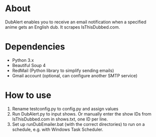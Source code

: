 # About

DubAlert enables you to receive an email notification when a specified anime gets an English dub. It scrapes IsThisDubbed.com.


# Dependencies

* Python 3.x
* Beautiful Soup 4
* RedMail (Python library to simplify sending emails) 
* Gmail account (optional, can configure another SMTP service)


# How to use

1. Rename testconfig.py to config.py and assign values
2. Run DubAlert.py to input shows. Or manually enter the show IDs from IsThisDubbed.com in shows.txt, one ID per line.
3. Set up runDubEmailer.bat (with the correct directories) to run on a schedule, e.g. with Windows Task Scheduler.